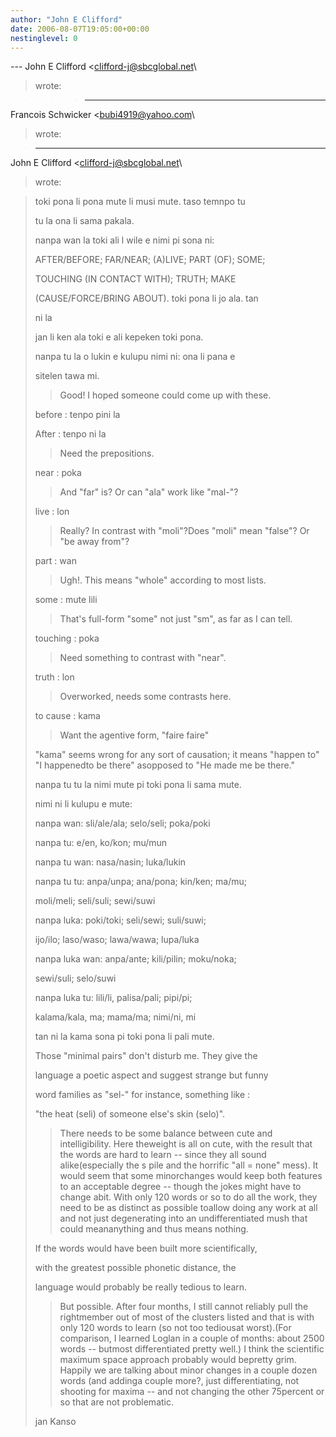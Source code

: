 ```yaml
---
author: "John E Clifford"
date: 2006-08-07T19:05:00+00:00
nestinglevel: 0
---
```

\---
 John E Clifford <[clifford-j@sbcglobal.net](mailto://clifford-j@sbcglobal.net)\
> wrote:

>>> ---
 Francois Schwicker <[bubi4919@yahoo.com](mailto://bubi4919@yahoo.com)\
> wrote:

>> 
>> 
>> 
> ---
 John E Clifford <[clifford-j@sbcglobal.net](mailto://clifford-j@sbcglobal.net)\
> wrote:

> 
>> 
> 
> toki pona li pona mute li musi mute. taso temnpo tu
> 
> 
> tu la ona li sama pakala.
> 
> 
>> 
> 
> nanpa wan la toki ali l wile e nimi pi sona ni:
> 
> 
> AFTER/BEFORE; FAR/NEAR; (A)LIVE; PART (OF); SOME;
> 
> 
> TOUCHING (IN CONTACT WITH); TRUTH; MAKE
> 
> 
> (CAUSE/FORCE/BRING ABOUT). toki pona li jo ala. tan
> 
> 
> ni la
> 
> 
> jan li ken ala toki e ali kepeken toki pona.
> 
> 
>> 
> 
> nanpa tu la o lukin e kulupu nimi ni: ona li pana e
> 
> 
> sitelen tawa mi.
>> Good! I hoped someone could come up with these.
>> 
> before : tenpo pini la
> 
> After : tenpo ni la
>> Need the prepositions.
>> 
> near : poka
>> And "far" is? Or can "ala" work like "mal-"?
>> 
> live : lon
>> Really? In contrast with "moli"?Does "moli" mean "false"? Or "be away from"?
> 
> part : wan
>> Ugh!. This means "whole" according to most lists.
>> 
> some : mute lili
>> That's full-form "some" not just "sm", as far as I can tell.
>> 
> touching : poka
>> Need something to contrast with "near".
>> 
> truth : lon
>> Overworked, needs some contrasts here.
>> 
> to cause : kama
>> Want the agentive form, "faire faire"
> 
> 
>"kama" seems wrong for any sort of causation; it means "happen to" "I happenedto be there" asopposed to "He made me be there." 
> 
> nanpa tu tu la nimi mute pi toki pona li sama mute.
> 
> 
> nimi ni li kulupu e mute:
> 
> 
> nanpa wan: sli/ale/ala; selo/seli; poka/poki
> 
> 
> nanpa tu: e/en, ko/kon; mu/mun
> 
> 
> nanpa tu wan: nasa/nasin; luka/lukin
> 
> 
> nanpa tu tu: anpa/unpa; ana/pona; kin/ken; ma/mu;
> 
> 
> moli/meli; seli/suli; sewi/suwi
> 
> 
> nanpa luka: poki/toki; seli/sewi; suli/suwi;
> 
> 
> ijo/ilo; laso/waso; lawa/wawa; lupa/luka
> 
> 
> nanpa luka wan: anpa/ante; kili/pilin; moku/noka;
> 
> 
> sewi/suli; selo/suwi
> 
> 
> nanpa luka tu: lili/li, palisa/pali; pipi/pi;
> 
> 
> kalama/kala, ma; mama/ma; nimi/ni, mi
> 
> 
> tan ni la kama sona pi toki pona li pali mute.
> 
>> 
> Those "minimal pairs" don't disturb me. They give the
> 
> language a poetic aspect and suggest strange but funny
> 
> word families as "sel-" for instance, something like :
> 
> "the heat (seli) of someone else's skin (selo)".
>> There needs to be some balance between cute and intelligibility. Here theweight is all on
> cute,
> with the result that the words are hard to learn --
 since they all sound alike(especially the s
> pile and the horrific "all = none" mess). It would seem that some minorchanges would keep both
> features to an acceptable degree --
 though the jokes might have to change abit. With only 120
> words or so to do all the work, they need to be as distinct as possible toallow doing any work
> at
> all and not just degenerating into an undifferentiated mush that could meananything and thus
> means nothing.
>> 
> If the words would have been built more scientifically,
> 
> with the greatest possible phonetic distance, the
> 
> language would probably be really tedious to learn.
>> But possible. After four months, I still cannot reliably pull the rightmember out of most of
> the
> clusters listed and that is with only 120 words to learn (so not too tediousat worst).(For
> comparison, I learned Loglan in a couple of months: about 2500 words --
 butmost differentiated
> pretty well.) I think the scientific maximum space approach probably would bepretty grim.
> Happily we are talking about minor changes in a couple dozen words (and addinga couple more?,
> just differentiating, not shooting for maxima --
 and not changing the other 75percent or so
> that
> are not problematic.
> 
> jan Kanso